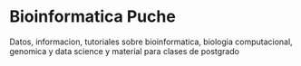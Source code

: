 # Bioinformatica Puche
Datos, informacion, tutoriales sobre bioinformatica, biologia computacional, genomica y data science
y material para clases de postgrado
